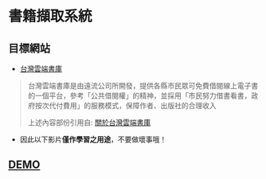 # 書籍擷取系統

## 目標網站

* [台灣雲端書庫](http://lib.ebookservice.tw/il/)

> 台灣雲端書庫是由遠流公司所開發，提供各縣市民眾可免費借閱線上電子書的一個平台，參考「公共借閱權」的精神，並採用「市民努力借書看書，政府按次代付費用」的服務模式，保障作者、出版社的合理收入
> 
> 上述內容部份引用自: [關於台灣雲端書庫](https://www.ebookservice.tw/#about/tcl)

* 因此以下影片**僅作學習之用途**，不要做壞事哦！

## [DEMO](https://drive.google.com/file/d/1JChc0D3vOZZNx9u7HK1Oz81vib1xmHT_/preview)

